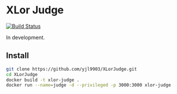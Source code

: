 # XLor Judge

[![Build Status](https://travis-ci.com/yjl9903/XLorJudge.svg?token=yA9RS9wdcppy1BXxiyCQ&branch=master)](https://travis-ci.com/yjl9903/XLorJudge)

In development.

## Install

```bash
git clone https://github.com/yjl9903/XLorJudge.git
cd XLorJudge
docker build -t xlor-judge .
docker run --name=judge -d --privileged -p 3000:3000 xlor-judge
```
